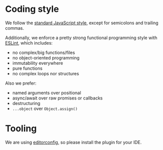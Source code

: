 # Coding style

We follow the [standard JavaScript style](https://standardjs.com), except for
semicolons and trailing commas.

Additionally, we enforce a pretty strong functional programming style with
[ESLint](http://eslint.org/), which includes:

- no complex/big functions/files
- no object-oriented programming
- immutability everywhere
- pure functions
- no complex loops nor structures

Also we prefer:

- named arguments over positional
- async/await over raw promises or callbacks
- destructuring
- `...object` over `Object.assign()`

# Tooling

We are using [editorconfig](http://editorconfig.org/), so please install the
plugin for your IDE.
